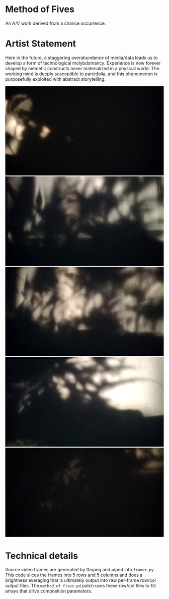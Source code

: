 # Method of Fives

An A/V work derived from a chance occurrence.

# Artist Statement

Here in the future, a staggering overabundance of media/data leads us to develop a form of technological molybdomancy.  Experience is now forever shaped by memetic constructs never materialized in a physical world.
The working mind is deeply susceptible to pareidolia, and this phenomenon is purposefully exploited with abstract storytelling.

![screenshot1](https://raw.githubusercontent.com/breedx2/method_of_fives/master/snaps/thumbs/method_of_fives_01.png)
![screenshot2](https://raw.githubusercontent.com/breedx2/method_of_fives/master/snaps/thumbs/method_of_fives_08.png)
![screenshot3](https://raw.githubusercontent.com/breedx2/method_of_fives/master/snaps/thumbs/method_of_fives_10.png)
![screenshot4](https://raw.githubusercontent.com/breedx2/method_of_fives/master/snaps/thumbs/method_of_fives_13.png)
![screenshot5](https://raw.githubusercontent.com/breedx2/method_of_fives/master/snaps/thumbs/method_of_fives_14.png)

# Technical details

Source video frames are generated by ffmpeg and piped into `framer.py`.  This code slices the frames into 5 rows and 5 columns and does a brightness averaging that is ultimately output into raw per-frame row/col output files.  The `method_of_fives.pd` patch uses these row/col files to fill arrays that drive composition parameters.
